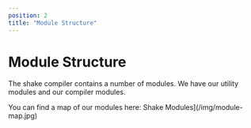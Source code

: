 ```yaml
---
position: 2
title: "Module Structure"
---
```


# Module Structure

The shake compiler contains a number of modules. We have our utility modules and our compiler modules.

You can find a map of our modules here:
Shake Modules](/img/module-map.jpg)
